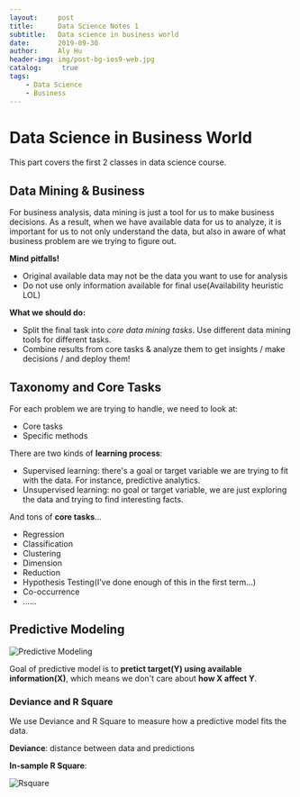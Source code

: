 ```yaml
---
layout:     post
title:      Data Science Notes 1
subtitle:   Data science in business world
date:       2019-09-30
author:     Aly Hu
header-img: img/post-bg-ios9-web.jpg
catalog: 	 true
tags:
    - Data Science
    - Business
---
```


# Data Science in Business World

This part covers the first 2 classes in data science course.

## Data Mining & Business
For business analysis, data mining is just a tool for us to make business decisions. As a result, when we have available data for us to analyze, it is important for us to not only understand the data, but also in aware of what business problem are we trying to figure out. 

**Mind pitfalls!**

* Original available data may not be the data you want to use for analysis
* Do not use only information available for final use(Availability heuristic LOL)

**What we should do:**

* Split the final task into *core data mining tasks*. Use different data mining tools for different tasks.
* Combine results from core tasks & analyze them to get insights / make decisions / and deploy them!

## Taxonomy and Core Tasks

For each problem we are trying to handle, we need to look at:

* Core tasks
* Specific methods


There are two kinds of **learning process**:

* Supervised learning: there's a goal or target variable we are trying to fit with the data. For instance, predictive analytics.
* Unsupervised learning: no goal or target variable, we are just exploring the data and trying to find interesting facts.

And tons of **core tasks**...

* Regression
* Classification
* Clustering
* Dimension
* Reduction
* Hypothesis Testing(I've done enough of this in the first term...)
* Co-occurrence
* ......

## Predictive Modeling

![Predictive Modeling](https://tva1.sinaimg.cn/large/006y8mN6ly1g7gqf197uhj30ai059aac.jpg)

Goal of predictive model is to **pretict target(Y) using available information(X)**, which means we don't care about **how X affect Y**.

### Deviance and R Square

We use Deviance and R Square to measure how a predictive model fits the data.

**Deviance**: distance between data and predictions

**In-sample R Square**:

![Rsquare](https://tva1.sinaimg.cn/large/006y8mN6ly1g7i5zt6w37j308b03qjrs.jpg)










